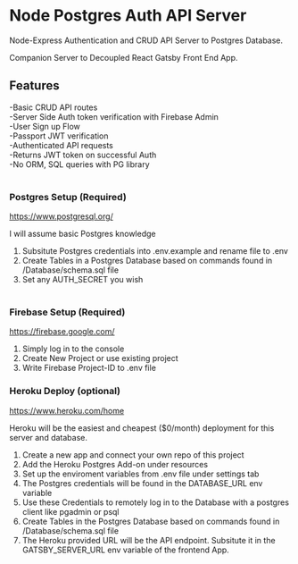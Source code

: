 
# Node Postgres Auth API Server

Node-Express Authentication and CRUD API Server to Postgres Database. 

Companion Server to Decoupled React Gatsby Front End App.


## Features
-Basic CRUD API routes\
-Server Side Auth token verification with Firebase Admin\
-User Sign up Flow\
-Passport JWT verification\
-Authenticated API requests\
-Returns JWT token on successful Auth \
-No ORM, SQL queries with PG library
<br/> <br/>

### Postgres Setup (Required)
https://www.postgresql.org/

I will assume basic Postgres knowledge

1. Subsitute Postgres credentials into .env.example and rename file to .env
2. Create Tables in a Postgres Database based on commands found in /Database/schema.sql file 
3. Set any AUTH_SECRET you wish
<br/> <br/> 

### Firebase Setup (Required)

https://firebase.google.com/

1. Simply log in to the console
2. Create New Project or use existing project
3. Write Firebase Project-ID to .env file

### Heroku Deploy (optional)

https://www.heroku.com/home 

Heroku will be the easiest and cheapest ($0/month) deployment for this server and database.

1. Create a new app and connect your own repo of this project
2. Add the Heroku Postgres Add-on under resources
3. Set up the enviroment variables from .env file under settings tab
4. The Postgres credentials will be found in the DATABASE_URL env variable 
5. Use these Credentials to remotely log in to the Database with a postgres client like pgadmin or psql
6. Create Tables in the Postgres Database based on commands found in /Database/schema.sql file 
7. The Heroku provided URL will be the API endpoint. Subsitute it in the GATSBY_SERVER_URL env variable of the frontend App. 
